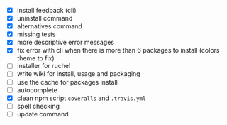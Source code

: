 - [x] install feedback (cli)
- [x] uninstall command
- [x] alternatives command
- [x] missing tests
- [x] more descriptive error messages
- [x] fix error with cli when there is more than 6 packages to install
      (colors theme to fix)
- [ ] installer for ruche!
- [ ] write wiki for install, usage and packaging
- [ ] use the cache for packages install
- [ ] autocomplete
- [x] clean npm script `coveralls` and `.travis.yml`
- [ ] spell checking
- [ ] update command
